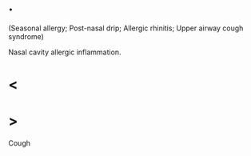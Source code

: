 # .

(Seasonal allergy; Post-nasal drip; Allergic rhinitis; Upper airway cough syndrome)

Nasal cavity allergic inflammation.

# <

# >

Cough

